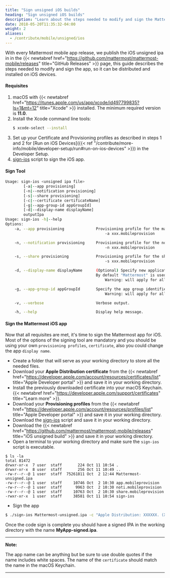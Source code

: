 ```yaml
---
title: "Sign unsigned iOS builds"
heading: "Sign unsigned iOS builds"
description: "Learn about the steps needed to modify and sign the Mattermost app so it can be distributed and installed on iOS devices."
date: 2018-05-20T11:35:32-04:00
weight: 2
aliases:
  - /contribute/mobile/unsigned/ios
---
```


With every Mattermost mobile app release, we publish the iOS unsigned ipa in in the {{< newtabref href="https://github.com/mattermost/mattermost-mobile/releases" title="GitHub Releases" >}} page, this guide describes the steps needed to modify and sign the app, so it can be distributed and installed on iOS devices.

#### Requisites

1. macOS with {{< newtabref href="https://itunes.apple.com/us/app/xcode/id497799835?ls=1&mt=12" title="Xcode" >}} installed. The minimum required version is **11.0**.
2. Install the Xcode command line tools:
	```bash
	$ xcode-select --install
    ```
3. Set up your Certificate and Provisioning profiles as described in steps 1 and 2 for [Run on iOS Devices]({{< ref "/contribute/more-info/mobile/developer-setup/run#run-on-ios-devices" >}}) in the Developer Setup.
4. [sign-ios](/scripts/sign-ios) script to sign the iOS app.

#### Sign Tool

```bash
Usage: sign-ios <unsigned ipa file>
		[-a|--app provisioning]
		[-n|--notification provisioning]
		[-s|--share provisioning]
		[-c|--certificate certificateName]
		[-g|--app-group-id appGroupId]
		[-d|--display-name displayName]
		outputIpa
Usage: sign-ios -h|--help
Options:
	-a, --app provisioning	            Provisioning profile for the main application.
							                -a xxx.mobileprovision

	-n, --notification provisioning		Provisioning profile for the notification extension.
							                -n xxx.mobileprovision

	-s, --share provisioning		    Provisioning profile for the share extension.
							                -s xxx.mobileprovision

	-d, --display-name displayName		(Optional) Specify new application display name.
                                        By default "Mattermost" is used.
							                Warning: will apply for all nested apps and extensions.

	-g, --app-group-id appGroupId		Specify the app group identifier to use (AppGroupId).
							                Warning: will apply for all nested apps and extensions.

	-v, --verbose				        Verbose output.

	-h, --help				            Display help message.
```

#### Sign the Mattermost iOS app

Now that all requisites are met, it's time to sign the Mattermost app for iOS. Most of the options of the signing tool are mandatory
and you should be using your own `provisioning profiles`, `certificate`, also you could change the app `display name`.

* Create a folder that will serve as your working directory to store all the needed files.
* Download your **Apple Distribution certificate** from the {{< newtabref href="https://developer.apple.com/account/resources/certificates/list" title="Apple Developer portal" >}} and save it in your working directory.
* Install the previously downloaded certificate into your macOS Keychain. {{< newtabref href="https://developer.apple.com/support/certificates" title="Learn more" >}}.
* Download your **Provisioning profiles** from the {{< newtabref href="https://developer.apple.com/account/resources/profiles/list" title="Apple Developer portal" >}} and save it in your working directory.
* Download the [sign-ios](/scripts/sign-ios) script and save it in your working directory.
* Download the {{< newtabref href="https://github.com/mattermost/mattermost-mobile/releases" title="iOS unsigned build" >}} and save it in your working directory.
* Open a terminal to your working directory and make sure the `sign-ios` script is executable.

```
$ ls -la
total 81472
drwxr-xr-x  7 user  staff       224 Oct 11 10:54 .
drwxr-xr-x  8 user  staff       256 Oct 11 10:49 ..
-rw-r--r--@ 1 user  staff  75261811 Oct  2 12:44 Mattermost-unsigned.ipa
-rw-r--r--@ 1 user  staff     10746 Oct  2 10:30 app.mobileprovision
-rw-r--r--@ 1 user  staff      9963 Oct  2 10:30 noti.mobileprovision
-rw-r--r--@ 1 user  staff     10763 Oct  2 10:30 share.mobileprovision
-rwxr-xr-x  1 user  staff     38581 Oct 11 10:54 sign-ios
```

* Sign the app

```bash
$ ./sign-ios Mattermost-unsigned.ipa -c "Apple Distribution: XXXXXX. (XXXXXXXXXX)" -a app.mobileprovision -n noti.mobileprovision -s share.mobileprovision -g group.com.mattermost -d "My App Display Name" MyApp-signed.ipa
```

Once the code sign is complete you should have a signed IPA in the working directory with the name **MyApp-signed.ipa**.

---
**Note:**

The app name can be anything but be sure to use double quotes if the name includes white spaces. The name of the `certificate` should match the name in the macOS Keychain.

---
